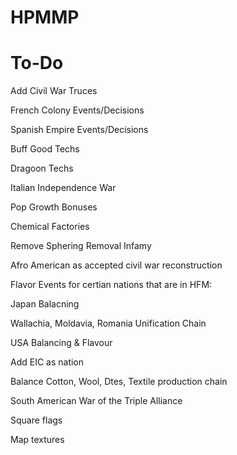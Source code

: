 # HPMMP

# To-Do

Add Civil War Truces

French Colony Events/Decisions

Spanish Empire Events/Decisions

Buff Good Techs

Dragoon Techs

Italian Independence War

Pop Growth Bonuses

Chemical Factories

Remove Sphering Removal Infamy

Afro American as accepted civil war reconstruction

Flavor Events for certian nations that are in HFM:

Japan Balacning

Wallachia, Moldavia, Romania Unification Chain

USA Balancing & Flavour

Add EIC as nation

Balance Cotton, Wool, Dtes, Textile production chain

South American War of the Triple Alliance

Square flags

Map textures
